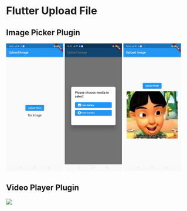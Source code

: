 # Flutter Upload File

## Image Picker Plugin
<div>
  <img src="images/1.jpeg" width="31%">
  <img src="images/2.jpeg" width="31%"> 
  <img src="images/3.jpeg" width="31%">
</div>

## Video Player Plugin
<img src="images/4.gif" width="31%">
